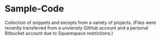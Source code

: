 # Sample-Code
Collection of snippets and excepts from a variety of projects.
(Files were recently transferred from a unviersity GitHub account and a personal Bitbucket account due to Squarespace restrictions.)
